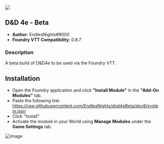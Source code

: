 ![](https://img.shields.io/badge/Foundry-v0.8.7-informational)

## D&D 4e - Beta
* **Author**: EndlesNights#9000
* **Foundry VTT Compatibility**: 0.8.7

### Description
A beta build of D&D4e to be used via the Foundry VTT.

## Installation
* Open the Foundry application and click **"Install Module"** in the **"Add-On Modules"** tab.
* Paste the following link: https://raw.githubusercontent.com/EndlesNights/dnd4eBeta/dev8/system.json
* Click "Install"
* Activate the module in your World using **Manage Modules** under the **Game Settings** tab.

![image](https://user-images.githubusercontent.com/58280840/122214010-991a4d80-ce77-11eb-8b55-98f537e93ebf.png)
